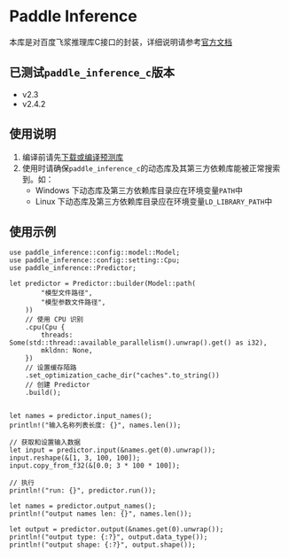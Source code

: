 # Paddle Inference

本库是对百度飞浆推理库C接口的封装，详细说明请参考[官方文档](https://paddleinference.paddlepaddle.org.cn/api_reference/c_api_index.html)

## 已测试`paddle_inference_c`版本

- v2.3
- v2.4.2

## 使用说明

1. 编译前请先[下载或编译预测库](https://paddleinference.paddlepaddle.org.cn/user_guides/source_compile.html)
2. 使用时请确保`paddle_inference_c`的动态库及其第三方依赖库能被正常搜索到。如：
    - Windows 下动态库及第三方依赖库目录应在环境变量`PATH`中
    - Linux 下动态库及第三方依赖库目录应在环境变量`LD_LIBRARY_PATH`中

## 使用示例
```no_run
use paddle_inference::config::model::Model;
use paddle_inference::config::setting::Cpu;
use paddle_inference::Predictor;

let predictor = Predictor::builder(Model::path(
        "模型文件路径",
        "模型参数文件路径",
    ))
    // 使用 CPU 识别
    .cpu(Cpu {
        threads: Some(std::thread::available_parallelism().unwrap().get() as i32),
        mkldnn: None,
    })
    // 设置缓存陌路
    .set_optimization_cache_dir("caches".to_string())
    // 创建 Predictor
    .build();


let names = predictor.input_names();
println!("输入名称列表长度: {}", names.len());

// 获取和设置输入数据
let input = predictor.input(&names.get(0).unwrap());
input.reshape(&[1, 3, 100, 100]);
input.copy_from_f32(&[0.0; 3 * 100 * 100]);

// 执行
println!("run: {}", predictor.run());

let names = predictor.output_names();
println!("output names len: {}", names.len());

let output = predictor.output(&names.get(0).unwrap());
println!("output type: {:?}", output.data_type());
println!("output shape: {:?}", output.shape());
```
